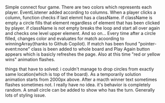 Simple connect four game. There are two colors which represents each player. EventListener added according to columns. When a player clicks a column, function checks if
last elemnt has a className. if className is empty a circle fills that element regardless of element that has been clicked by player. if className is not empty breaks the
loop and start all over again and checks one level upper element. And so on... 
Every time after a circle filled, changes color and evaluates for match acoording to winningArray(thanks to Github Copilot). If match has been found "pointer-event:none"
class is been added to whole board and Play Again button appears which is basicly refreshes the page. Also at this time "red or yellow wins" animation flashes.

things that have to solved:
i couldn't manage to drop circles from exactly same location(which is top of the board). As a temporarily solution animation starts from 2000px above.
After a macth winner text sometimes flashes sometimes not. I really have no idea. it's behavior is completely random.
A small circle can be added to show who has the turn.
Generally lots of styling issue.
